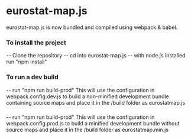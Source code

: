 # eurostat-map.js

eurostat-map.js is now bundled and compiled using webpack & babel.  

### To install the project  

 -- Clone the repository
 -- cd into eurostat-map.js
 -- with node.js installed run "npm install"

### To run a dev build

 -- run "npm run build-prod"
 This will use the configuration in webpack.config.dev.js to build a non-minified development bundle containing source maps and place it in the /build folder as eurostatmap.js

### 

-- run "npm run build-prod"
 This will use the configuration in webpack.config.prod.js to build a minified development bundle without source maps and place it in the /build folder as eurostatmap.min.js